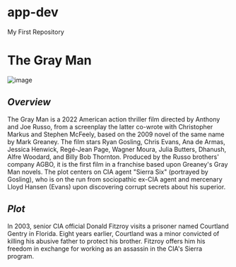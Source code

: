# app-dev
My First Repository 

# **The Gray Man**

![image](https://github.com/JustNeil22/app-dev/assets/152787337/0a9ed4a3-fbe9-44e3-935e-2144b20ea24c)

## *Overview*
The Gray Man is a 2022 American action thriller film directed by Anthony and Joe Russo, from a screenplay the latter co-wrote with Christopher Markus and Stephen McFeely, based on the 2009 novel of the same name by Mark Greaney. The film stars Ryan Gosling, Chris Evans, Ana de Armas, Jessica Henwick, Regé-Jean Page, Wagner Moura, Julia Butters, Dhanush, Alfre Woodard, and Billy Bob Thornton. Produced by the Russo brothers' company AGBO, it is the first film in a franchise based upon Greaney's Gray Man novels. The plot centers on CIA agent "Sierra Six" (portrayed by Gosling), who is on the run from sociopathic ex-CIA agent and mercenary Lloyd Hansen (Evans) upon discovering corrupt secrets about his superior.

## *Plot*
In 2003, senior CIA official Donald Fitzroy visits a prisoner named Courtland Gentry in Florida. Eight years earlier, Courtland was a minor convicted of killing his abusive father to protect his brother. Fitzroy offers him his freedom in exchange for working as an assassin in the CIA's Sierra program.

